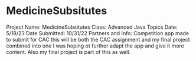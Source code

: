 # MedicineSubsitutes
Project Name: MedicineSubsitutes
Class: Advanced Java Topics
Date: 5/18/23
Date Submitted: 10/31/22
Partners and Info: Competition app made to submit for CAC this will be both the CAC assignment and my final project combined into one I was hoping ot further adapt the app and give it more content. Also my final project is part of this as well. 
